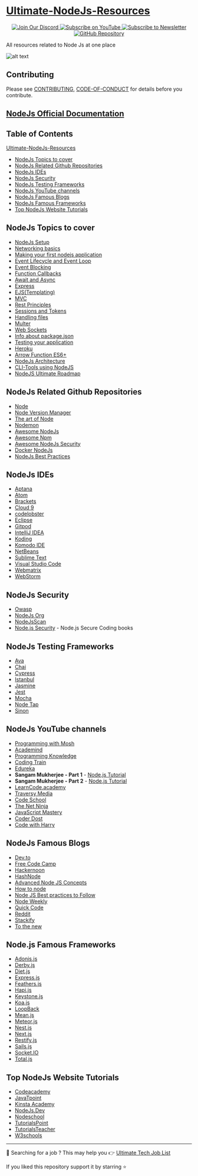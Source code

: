 # [Ultimate-NodeJs-Resources](https://github.com/DhanushNehru/Ultimate-NodeJs-Resources)

<div align="center">

<a href="https://discord.com/invite/Yn9g6KuWyA">
<img src="https://img.shields.io/badge/Discord-Join%20Server-blue?logo=discord&style=for-the-badge" alt="Join Our Discord" />
</a>
<a href="https://www.youtube.com/@dhanushnehru?sub_confirmation=1">
<img src="https://img.shields.io/badge/YouTube-Subscribe-red?logo=youtube&style=for-the-badge" alt="Subscribe on YouTube" />
</a>
<a href="https://dhanushn.substack.com/">
<img src="https://img.shields.io/badge/Newsletter-Subscribe-orange?style=for-the-badge" alt="Subscribe to Newsletter" />
</a>
<a href="https://github.com/DhanushNehru/Ultimate-NodeJs-Resources">
<img src="https://img.shields.io/badge/GitHub-Star%20Repository-black?logo=github&style=for-the-badge" alt="GitHub Repository" />
</a>

</div>

All resources related to Node Js at one place

![alt text](./cover.png)

## Contributing
Please see [CONTRIBUTING](https://github.com/DhanushNehru/Ultimate-NodeJs-Resources/blob/main/CONTRIBUTING.md), [CODE-OF-CONDUCT](https://github.com/DhanushNehru/Ultimate-NodeJs-Resources/blob/main/CODE-OF-CONDUCT.md) for details before you contribute.

## [NodeJs Official Documentation](https://nodejs.org/en/docs/)

## Table of Contents
[Ultimate-NodeJs-Resources](#Ultimate-NodeJs-Resources)
- [NodeJs Topics to cover](#nodejs-topics-to-cover)
- [NodeJs Related Github Repositories](#NodeJs-Related-Github-Repositories)
- [NodeJs IDEs](#NodeJs-IDEs)
- [NodeJs Security](#NodeJs-Security)
- [NodeJs Testing Frameworks](#NodeJs-Testing-Frameworks)
- [NodeJs YouTube channels](#NodeJs-YouTube-channels)
- [NodeJs Famous Blogs](#NodeJs-Famous-Blogs)
- [NodeJs Famous Frameworks](#NodeJs-Famous-Frameworks)
- [Top NodeJs Website Tutorials](#Top-NodeJs-Website-Tutorials)

## NodeJs Topics to cover
- [NodeJs Setup](https://www.tutorialspoint.com/nodejs/nodejs_environment_setup.htm)
- [Networking basics](https://www.youtube.com/watch?v=YSyFSnisip0)
- [Making your first nodejs application](https://www.tutorialspoint.com/nodejs/nodejs_first_application.htm)
- [Event Lifecycle and Event Loop](https://www.youtube.com/watch?v=qZ_rLRsJ1tU)
- [Event Blocking](https://nodejs.org/en/docs/guides/dont-block-the-event-loop/)
- [Function Callbacks](https://www.youtube.com/watch?v=ui4-OADfgIk)
- [Await and Async](https://www.youtube.com/watch?v=V_Kr9OSfDeU)
- [Express](https://www.youtube.com/watch?v=L72fhGm1tfE)
- [EJS(Templating)](http://ejs.co/#docs)
- [MVC](https://developer.mozilla.org/en-US/docs/Glossary/MVC)
- [Rest Principles](https://www.youtube.com/watch?v=7YcW25PHnAA)
- [Sessions and Tokens](https://www.geeksforgeeks.org/session-cookies-in-node-js/)
- [Handling files](https://www.youtube.com/watch?v=ZySsdm576wE)
- [Multer](https://www.youtube.com/watch?v=EVOFt8Its6I)
- [Web Sockets](https://www.youtube.com/watch?v=jD7FnbI76Hg)
- [Info about package.json](https://www.youtube.com/watch?v=-SaZiADGLHs)
- [Testing your application](https://www.youtube.com/watch?v=Bs68k6xfR3E)
- [Heroku](https://devcenter.heroku.com/categories/reference)
- [Arrow Function ES6+](https://www.programiz.com/javascript/arrow-function)
- [NodeJs Architecture](https://www.scaler.com/topics/nodejs/node-js-architecture/)
- [CLI-Tools using NodeJS](https://dev.to/rushankhan1/build-a-cli-with-node-js-4jbi)
- [NodeJS Ultimate Roadmap](https://roadmap.sh/nodejs)

## NodeJs Related Github Repositories
- [Node](https://github.com/nodejs/node)
- [Node Version Manager](https://github.com/nvm-sh/nvm)
- [The art of Node](https://github.com/maxogden/art-of-node)
- [Nodemon](https://github.com/remy/nodemon)
- [Awesome NodeJs](https://github.com/sindresorhus/awesome-nodejs)
- [Awesome Npm](https://github.com/sindresorhus/awesome-npm)
- [Awesome NodeJs Security](https://github.com/lirantal/awesome-nodejs-security)
- [Docker NodeJs](https://github.com/nodejs/docker-node)
- [NodeJs Best Practices](https://github.com/goldbergyoni/nodebestpractices)

## NodeJs IDEs
- [Aptana](http://www.aptana.com/)
- [Atom](https://atom.io/)
- [Brackets](http://brackets.io/index.html)
- [Cloud 9](https://aws.amazon.com/cloud9/)
- [codelobster](https://www.codelobster.com/)
- [Eclipse](https://eclipseide.org/)
- [Gitpod](https://www.gitpod.io/)
- [IntelliJ IDEA](https://www.jetbrains.com/idea/)
- [Koding](https://www.koding.com/)
- [Komodo IDE](https://www.activestate.com/products/komodo-ide/)
- [NetBeans](https://netbeans.apache.org/)
- [Sublime Text](http://www.sublimetext.com/)
- [Visual Studio Code](https://code.visualstudio.com/download)
- [Webmatrix](https://www.microsoft.com/Web/webmatrix/node.aspx)
- [WebStorm](https://www.jetbrains.com/webstorm/)

## NodeJs Security
- [Owasp](https://cheatsheetseries.owasp.org/cheatsheets/Nodejs_Security_Cheat_Sheet.html)
- [NodeJs Org](https://nodejs.org/en/security/)
- [NodeJsScan](https://github.com/ajinabraham/nodejsscan)
- [Node.js Security](https://www.nodejs-security.com/) - Node.js Secure Coding books

## NodeJs Testing Frameworks
- [Ava](https://github.com/avajs/ava)
- [Chai](https://www.chaijs.com/)
- [Cypress](https://www.cypress.io/)
- [Istanbul](https://istanbul.js.org)
- [Jasmine](https://jasmine.github.io/setup/nodejs.html)
- [Jest](https://jestjs.io)
- [Mocha](https://mochajs.org)
- [Node Tap](https://node-tap.org)
- [Sinon](https://sinonjs.org/)

## NodeJs YouTube channels
- [Programming with Mosh](https://www.youtube.com/watch?v=uVwtVBpw7RQ)
- [Academind](https://www.youtube.com/watch?v=65a5QQ3ZR2g)
- [Programming Knowledge](https://www.youtube.com/watch?v=spPtAEmwys4)
- [Coding Train](https://www.youtube.com/watch?v=RF5_MPSNAtU)
- [Edureka](https://www.youtube.com/watch?v=uk2gSHbnhAI)
- **Sangam Mukherjee - Part 1** - [Node.js Tutorial](https://youtu.be/_f7h6xQXiLA?si=UkOdJ456R6MPkibU)
- **Sangam Mukherjee - Part 2** - [Node.js Tutorial](https://youtu.be/pa9xqOnorx0?si=PRQSqlttQPvtPAB2)
- [LearnCode.academy](https://www.youtube.com/watch?v=pU9Q6oiQNd0)
- [Traversy Media](https://www.youtube.com/watch?v=U8XF6AFGqlc)
- [Code School](https://www.youtube.com/watch?v=GJmFG4ffJZU)
- [The Net Ninja](https://www.youtube.com/watch?v=1US-P13yKVs)
- [JavaScript Mastery](https://www.youtube.com/watch?v=l8WPWK9mS5M)
- [Coder Dost](https://www.youtube.com/watch?v=ChVE-JbtYbM)
- [Code with Harry](https://www.youtube.com/watch?v=BLl32FvcdVM)

## NodeJs Famous Blogs
- [Dev.to](http://dev.to/t/node)
- [Free Code Camp](http://medium.freecodecamp.org)
- [Hackernoon](http://hackernoon.com)
- [HashNode](https://hashnode.com/n/javascript)
- [Advanced Node JS Concepts](https://medium.com/@khaledq_43881/advanced-node-js-concepts-a-comprehensive-guide-for-senior-engineers-8e49a5456b60)
- [How to node](http://howtonode.org)
- [Node JS Best practices to Follow](https://www.bacancytechnology.com/blog/node-js-best-practices)
- [Node Weekly](http://nodeweekly.com/issues)
- [Quick Code](https://medium.com/quick-code)
- [Reddit](https://www.reddit.com/r/node/)
- [Stackify](https://stackify.com/blog/)
- [To the new](https://www.tothenew.com/blog/)
  
## Node.js Famous Frameworks
- [Adonis.js](https://adonisjs.com)
- [Derby.js](https://www.derbyjs.com)
- [Diet.js](http://dietjs.com)
- [Express.js](https://expressjs.com)
- [Feathers.js](https://feathersjs.com)
- [Hapi.js](https://hapi.dev)
- [Keystone.js](https://www.keystonejs.com)
- [Koa.js](https://koajs.com)
- [LoopBack](https://loopback.io)
- [Mean.js](http://meanjs.org)
- [Meteor.js](https://guide.meteor.com)
- [Nest.js](https://nestjs.com)
- [Next.js](https://nextjs.org/docs)
- [Restify.js](https://restify.com)
- [Sails.js](https://sailsjs.com/get-started)
- [Socket.IO](https://socket.io/get-started/chat)
- [Total.js](https://www.totaljs.com)

## Top NodeJs Website Tutorials
- [Codeacademy](https://www.codecademy.com/learn/learn-node-js)
- [JavaTpoint](https://www.javatpoint.com/nodejs-tutorial)
- [Kinsta Academy](https://kinsta.com/academy/course/node-js-full-stack-developer/)
- [NodeJs.Dev](https://nodejs.dev/learn)
- [Nodeschool](https://nodeschool.io)
- [TutorialsPoint](https://www.tutorialspoint.com/nodejs/index.htm)
- [TutorialsTeacher](https://www.tutorialsteacher.com/nodejs/nodejs-tutorials)
- [W3schools](https://www.w3schools.com/nodejs/)

---
🧩 Searching for a job ? This may help you 👉 [Ultimate Tech Job List](https://github.com/DhanushNehru/Ultimate-Tech-Jobs)


If you liked this repository support it by starring ⭐ 
